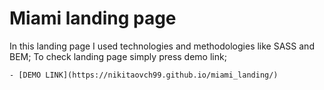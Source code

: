 # Miami landing page
In this landing page I used technologies and methodologies like SASS and BEM;
To check landing page simply press demo link;
```
- [DEMO LINK](https://nikitaovch99.github.io/miami_landing/)
```
